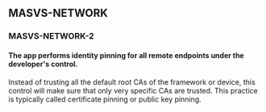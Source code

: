 ##  MASVS-NETWORK

### MASVS-NETWORK-2

#### The app performs identity pinning for all remote endpoints under the developer's control.

Instead of trusting all the default root CAs of the framework or device, this control will make sure that only very specific CAs are trusted. This practice is typically called certificate pinning or public key pinning.
